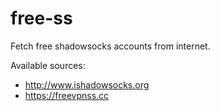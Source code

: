free-ss
=======

Fetch free shadowsocks accounts from internet.

Available sources:

* http://www.ishadowsocks.org
* https://freevpnss.cc
